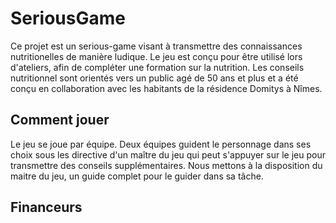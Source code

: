 # SeriousGame

Ce projet est un serious-game visant à transmettre des connaissances nutritionelles de manière ludique. Le jeu est conçu pour être utilisé lors d'ateliers, afin de compléter une formation sur la nutrition. Les conseils nutritionnel sont orientés vers un public agé de 50 ans et plus et a été conçu en collaboration avec les habitants de la résidence Domitys à Nîmes.

## Comment jouer

Le jeu se joue par équipe. Deux équipes guident le personnage dans ses choix sous les directive d'un maître du jeu qui peut s'appuyer sur le jeu pour transmettre des conseils supplémentaires. Nous mettons à la disposition du maitre du jeu, un guide complet pour le guider dans sa tâche.

## Financeurs
